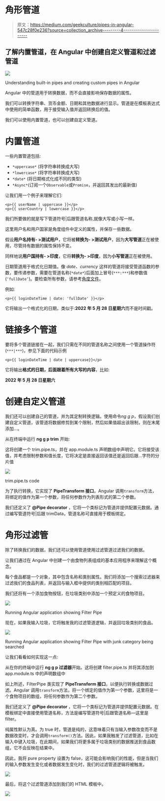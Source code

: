 # 角形管道

> 原文：<https://medium.com/geekculture/pipes-in-angular-547c28f0e236?source=collection_archive---------4----------------------->

## 了解内置管道，在 Angular 中创建自定义管道和过滤管道

![](img/17ff9501795692f522cbbb6b46406243.png)

Understanding built-in pipes and creating custom pipes in Angular

Angular 中的管道用于转换数据，而不会直接影响保存数据的属性。

我们可以转换字符串、货币金额、日期和其他数据进行显示。管道是在模板表达式中使用的简单函数，用于接受输入值并返回转换后的值。

我们可以使用内置管道，也可以创建自定义管道。

# 内置管道

一些内置管道包括:

*   `*uppercase*` (将字符串转换成大写)
*   `*lowercase*` (将字符串转换成大写)
*   `*date*` (将日期格式化成不同的类型)
*   `*Async*`(订阅一个`Observable`或`Promise`，并返回其发出的最新值)

让我们用一个例子来理解它们:

```
<p>{{ userName | uppercase }}</p>
<p>{{ userCountry | lowercase }}</p>
```

我们所要做的就是写下管道符号|后跟管道名称,就像大写或小写一样。

这里用户名和用户国家是角度组件中定义的属性，并保存一些数据。

假设**用户名持有- >测试用户**，它将被**转换为- >测试用户**，因为**大写管道**正在被使用，尽管持有数据的属性保持不变。

同样地说**用户国持有- >印度**，它将**转换为- >印度**，因为**小写管道**正在被使用。

日期管道用于格式化日期值。像 *date、currency* 这样的管道将接受管道函数的参数，要传递参数，需要在管道名称(`*date*`)后面加上冒号(`***:***`)和参数值(`‘fullDate’`)。要检查所有参数，请参考[角度文件](https://angular.io/api/common/DatePipe)。

例如:

```
<p>{{ loginDateTime | date: 'fullDate' }}</p>
```

它将输出一个格式化的日期，类似于:**2022 年 5 月 28 日星期六**而不是时间戳。

# 链接多个管道

要将多个管道链接在一起，我们只需在不同的管道名称之间使用一个管道操作符(`***|***`)，参见下面的代码示例

```
<p>{{ loginDateTime | date | uppercase}}</p>
```

它将输出**格式的日期，后面跟着所有大写的内容**，比如:

**2022 年 5 月 28 日星期六**

# 创建自定义管道

我们还可以创建自己的管道，并为其定制转换逻辑。使用命令*ng g p<name _ of _ pipe>*，假设我们创建自定义管道，该管道将数据修剪到某个限制，然后如果值超出该限制，则在末尾添加…。

从在终端中运行 **ng g p trim** 开始:

这将创建一个 trim.pipe.ts，并在 app.module.ts 声明数组中声明它。它将接受该值，并考虑限制参数和值长度，它将决定是直接返回该值还是返回后跟…字符的分片值

![](img/244a93d6bf2112c613ed21bbf949ede3.png)

trim.pipe.ts code

为了执行转换，它实现了 **PipeTransform 接口**。Angular 调用`transform`方法，将绑定的值作为第一个参数，将任何参数作为列表形式的第二个参数。

我们还定义了 **@Pipe decorator** ，它将一个类标记为管道并提供配置元数据。通过编写管道符号|后跟 trimData，管道名称可直接用于模板绑定。

# 角形过滤管

除了转换我们的数据，我们还可以使用管道使用过滤管道过滤我们的数据。

让我们通过在 Angular 中创建一个由食物列表组成的基本应用程序来理解这个概念。

每个食品都是一个对象，其中包含名称和类别属性。我们将添加一个搜索过滤器来过滤我们的食品列表，并返回与输入框中提供的类别相匹配的项目。

我们还将有一个添加食物按钮，在垃圾类别中添加一个预定义的食物项目。

![](img/26961253436b3a7a4a5e810f6b2de361.png)

Running Angular application showing Filter Pipe

现在，如果我输入垃圾，它将触发我的过滤管道逻辑，并返回垃圾类别的食品。

![](img/b3a6e18df4e69a59fc911457cf2fe567.png)

Running Angular application showing Filter Pipe with junk category being searched

让我们看看如何实现这一点:

从在你的终端中运行 **ng g p 过滤器**开始。这将创建 filter.pipe.ts 并将其添加到 app.module.ts 中的声明数组中

如上所述，FilterPipe 类实现了 **PipeTransform 接口**，以便执行转换或数据过滤。Angular 调用`transform`方法，将一个绑定的值作为第一个参数，这里将是一个食物项目的数组，将任何参数作为第二个参数。

我们还定义了 **@Pipe decorator** ，它将一个类标记为管道并提供配置元数据。在模板绑定中直接使用管道名称，方法是编写管道符号|后跟管道名称—这里是 filter。

纯属性默认为真。为 true 时，管道是纯的，这意味着只有当输入参数改变而不是数据改变时，才会调用`transform()`方法。因此，如果我触发了过滤管道，比如在输入中键入垃圾，在此期间，如果我们将更多属于垃圾类别的数据推送到食品数组，它不会反映在结果中。

因此，我将 pure property 设置为 false，这可能会影响我们的性能，但是当我们的输入参数发生变化或者数据发生变化时，我们的过滤管道逻辑将被触发。

![](img/0dfa4ebe2de171298fb24476d4f802e7.png)

最后，将这个过滤管道添加到我们的 HTML 模板中。

![](img/5dbb151bac00dce68bf24cb6482a92bf.png)